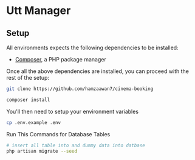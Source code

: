 # Utt Manager

## Setup

All environments expects the following dependencies to be installed:
-   [Composer](https://getcomposer.org/), a PHP package manager

Once all the above dependencies are installed, you can proceed with the rest of the setup:

```bash
git clone https://github.com/hamzaawan7/cinema-booking

composer install
```

You'll then need to setup your environment variables

```bash
cp .env.example .env
```


Run This Commands for Database Tables

```bash
# insert all table into and dummy data into datbase 
php artisan migrate --seed
```

